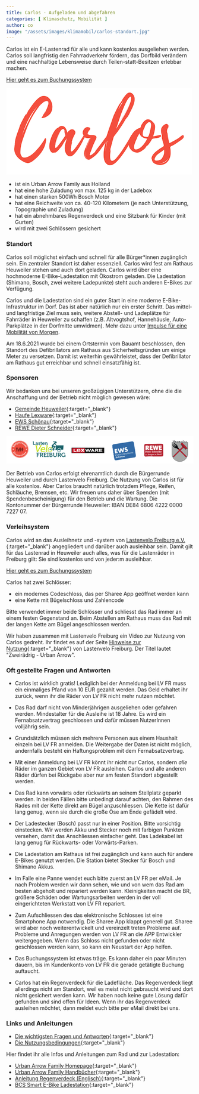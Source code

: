 ```yaml
---
title: Carlos - Aufgeladen und abgefahren
categories: [ Klimaschutz, Mobilität ]
author: co
image: "/assets/images/klimamobil/carlos-standort.jpg"
---
```

Carlos ist ein E-Lastenrad für alle und kann kostenlos ausgeliehen werden. Carlos soll langfristig den Fahrradverkehr fördern, das Dorfbild verändern und eine nachhaltige Lebensweise durch Teilen-statt-Besitzen erlebbar machen.

<a class="btn btn-success" href="https://www.lastenvelofreiburg.de/ausleihen-lastenvelo-21/" role="button" target="_blank">Hier geht es zum Buchungssystem</a>

![Carlos](/assets/images/klimamobil/carlos.png "Carlos")

- ist ein Urban Arrow Family aus Holland
- hat eine hohe Zuladung von max. 125 kg in der Ladebox
- hat einen starken 500Wh Bosch Motor
- hat eine Reichweite von ca. 40-120 Kilometern (je nach Unterstützung, Topographie und Zuladung)
- hat ein abnehmbares Regenverdeck und eine Sitzbank für Kinder (mit Gurten)
- wird mit zwei Schlössern gesichert

### Standort

Carlos soll möglichst einfach und schnell für alle Bürger*innen zugänglich sein. Ein zentraler Standort ist daher essenziell. Carlos wird fest am Rathaus Heuweiler stehen und auch dort geladen. Carlos wird über eine hochmoderne E-Bike-Ladestation mit Ökostrom geladen. Die Ladestation (Shimano, Bosch, zwei weitere Ladepunkte) steht auch anderen E-Bikes zur Verfügung.

Carlos und die Ladestation sind ein guter Start in eine moderne E-Bike-Infrastruktur im Dorf. Das ist aber natürlich nur ein erster Schritt. Das mittel- und langfristige Ziel muss sein, weitere Abstell- und Ladeplätze für Fahrräder in Heuweiler zu schaffen (z.B. Altvogtshof, Hannehäusle, Auto-Parkplätze in der Dorfmitte umwidmen). Mehr dazu unter [Impulse für eine Mobilität von Morgen](/heuweiler-bewegt-sich).

Am 18.6.2021 wurde bei einem Ortstermin vom Bauamt beschlossen, den Standort des Defibrillators am Rathaus aus Sicherheitsgründen um einige Meter zu versetzen. Damit ist weiterhin gewährleistet, dass der Defibrillator am Rathaus gut erreichbar und schnell einsatzfähig ist. 

### Sponsoren

Wir bedanken uns bei unseren großzügigen Unterstützern, ohne die die Anschaffung und der Betrieb nicht möglich gewesen wäre:

- [Gemeinde Heuweiler](https://www.heuweiler.de){:target="_blank"}
- [Haufe Lexware](https://www.lexware.de/){:target="_blank"}
- [EWS Schönau](https://www.ews-schoenau.de/){:target="_blank"}
- [REWE Dieter Schneider](https://rewe-dieter-schneider.de/){:target="_blank"}

![Carlos Sponsoren](/assets/images/klimamobil/carlos-sponsoren.png "Carlos Sonsoren")

Der Betrieb von Carlos erfolgt ehrenamtlich durch die Bürgerrunde Heuweiler und durch Lastenvelo Freiburg.
Die Nutzung von Carlos ist für alle kostenlos. Aber Carlos braucht natürlich trotzdem Pflege, Reifen, Schläuche, Bremsen, etc. Wir freuen uns daher über Spenden (mit Spendenbescheinigung) für den Betrieb und die Wartung. Die Kontonummer der Bürgerrunde Heuweiler: IBAN DE84 6806 4222 0000 7227 07.

### Verleihsystem

Carlos wird an das Ausleihnetz und -system von [Lastenvelo Freiburg e.V.](https://www.lastenvelofreiburg.de/){:target="_blank"} angegliedert und darüber auch ausleihbar sein. Damit gilt für das Lastenrad in Heuweiler auch alles, was für die Lastenräder in Freiburg gilt: Sie sind kostenlos und von jeder:m ausleihbar. 

<a class="btn btn-success" href="https://www.lastenvelofreiburg.de/ausleihen-lastenvelo-21/" role="button" target="_blank">Hier geht es zum Buchungssystem</a>

Carlos hat zwei Schlösser:
- ein modernes Codeschloss, das per Sharee App geöffnet werden kann
- eine Kette mit Bügelschloss und Zahlencode

Bitte verwendet immer beide Schlösser und schliesst das Rad immer an einem festen Gegenstand an. Beim Abstellen am Rathaus muss das Rad mit der langen Kette am Bügel angeschlossen werden. 

Wir haben zusammen mit Lastenvelo Freiburg ein Video zur Nutzung von Carlos gedreht. Ihr findet es auf der Seite [Hinweise zur Nutzung](https://www.lastenvelofreiburg.de/hinweise-zur-nutzung/){:target="_blank"} von Lastenvelo Freiburg. Der Titel lautet "Zweirädrig - Urban Arrow".

### Oft gestellte Fragen und Antworten

- Carlos ist wirklich gratis! Lediglich bei der Anmeldung bei LV FR muss ein einmaliges Pfand von 10 EUR gezahlt werden. Das Geld erhaltet ihr zurück, wenn ihr die Räder von LV FR nicht mehr nutzen möchtet.

- Das Rad darf nicht von Minderjährigen ausgeliehen oder gefahren werden. Mindestalter für die Ausleihe ist 18 Jahre. Es wird ein Fernabsatzvertrag geschlossen und dafür müssen NutzerInnen volljährig sein. 

- Grundsätzlich müssen sich mehrere Personen aus einem Haushalt einzeln bei LV FR anmelden. Die Weitergabe der Daten ist nicht möglich, andernfalls besteht ein Haftungsproblem mit dem Fernabsatzvertrag. 

- Mit einer Anmeldung bei LV FR könnt ihr nicht nur Carlos, sondern *alle* Räder im ganzen Gebiet von LV FR ausleihen. Carlos und alle anderen Räder dürfen bei Rückgabe aber nur am festen Standort abgestellt werden.

- Das Rad kann vorwärts oder rückwärts an seinem Stellplatz geparkt werden. In beiden Fällen bitte unbedingt darauf achten, den Rahmen des Rades mit der Kette direkt am Bügel anzuschliessen. Die Kette ist dafür lang genug, wenn sie durch die große Öse am Ende gefädelt wird.

- Der Ladestecker (Bosch) passt nur in einer Position. Bitte vorsichtig einstecken. Wir werden Akku und Stecker noch mit farbigen Punkten versehen, damit das Anschliessen einfacher geht. Das Ladekabel ist lang genug für Rückwarts- oder Vorwärts-Parken.

- Die Ladestation am Rathaus ist frei zugänglich und kann auch für andere E-Bikes genutzt werden. Die Station bietet Stecker für Bosch und Shimano Akkus.

- Im Falle eine Panne wendet euch bitte zuerst an LV FR per eMail. Je nach Problem werden wir dann sehen, wie und von wem das Rad am besten abgeholt und repariert werden kann. Kleinigkeiten macht die BR, größere Schäden oder Wartungsarbeiten werden in der voll eingerichteten Werkstatt von LV FR repariert.

- Zum Aufschliessen des das elektronische Schlosses ist eine Smartphone App notwendig. Die Sharee App  klappt generell gut. Sharee wird aber noch weiterentwickelt und vereinzelt treten Probleme auf. Probleme und Anregungen werden von LV FR an die APP Entwickler weitergegeben. Wenn das Schloss nicht gefunden oder nicht geschlossen werden kann, so kann ein Neustart der App helfen.

- Das Buchungssystem ist etwas träge. Es kann daher ein paar Minuten dauern, bis im Kundenkonto von LV FR die gerade getätigte Buchung auftaucht.

- Carlos hat ein Regenverdeck für die Ladefläche. Das Regenverdeck liegt allerdings nicht am Standort, weil es meist nicht gebraucht wird und dort nicht gesichert werden kann. Wir haben noch keine gute Lösung dafür gefunden und sind offen für Ideen. Wenn ihr das Regenverdeck ausleihen möchtet, dann meldet euch bitte per eMail direkt bei uns.

### Links und Anleitungen

* [Die wichtigsten Fragen und Antworten](https://www.lastenvelofreiburg.de/#FAQ){:target="_blank"}
* [Die Nutzungsbedingungen](https://www.lastenvelofreiburg.de/wp-content/uploads/2015/05/AGB_LastenVeloFreiburg.pdf){:target="_blank"}

Hier findet ihr alle Infos und Anleitungen zum Rad und zur Ladestation:

* [Urban Arrow Family Homepage](https://www.urbanarrow.com/de/family){:target="_blank"}
* [Urban Arrow Family Handbücher](https://www.urbanarrow.com/de/broschueren-handbuecher){:target="_blank"}
* [Anleitung Regenverdeck (Englisch)](https://drive.google.com/file/d/1F3voq76KJBajpZ0bpBFX4QZDxQRQL8ny/view?usp=sharing){:target="_blank"}
* [BCS Smart E-Bike Ladestation](https://www.spelsberg.de/e-bike-ladestation/mit-integriertem-ladekabel/58012201/){:target="_blank"}
